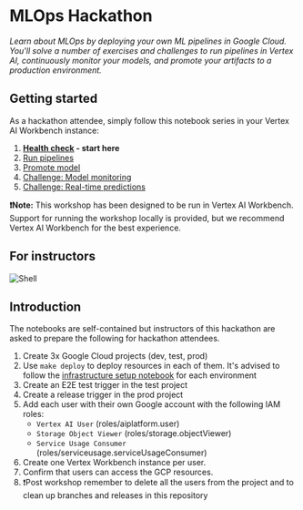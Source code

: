 # MLOps Hackathon

*Learn about MLOps by deploying your own ML pipelines in Google Cloud. 
You'll solve a number of exercises and challenges to run pipelines in Vertex AI, continuously monitor your models, and promote your artifacts to a production environment.*

## Getting started 

As a hackathon attendee, simply follow this notebook series in your Vertex AI Workbench instance:

1. **[Health check](./hackathon/01_health_check.ipynb) - start here**
1. [Run pipelines](./hackathon/02_run_pipelines.ipynb)
1. [Promote model](./hackathon/03_promote_model.ipynb)
1. [Challenge: Model monitoring](./hackathon/04_monitoring_challenge.ipynb)
1. [Challenge: Real-time predictions](./hackathon/05_realtime_challenge.ipynb)

**❗Note:** This workshop has been designed to be run in Vertex AI Workbench. 
Support for running the workshop locally is provided, but we recommend Vertex AI Workbench for the best experience.

## For instructors

![Shell](https://github.com/teamdatatonic/vertex-pipelines-end-to-end-samples/wiki/images/shell.gif)

## Introduction

The notebooks are self-contained but instructors of this hackathon are asked to prepare the following for hackathon attendees.

1. Create 3x Google Cloud projects (dev, test, prod)
1. Use `make deploy` to deploy resources in each of them. It's advised to follow the [infrastructure setup notebook](./docs/notebooks/01_infrastructure_setup.ipynb) for each environment
1. Create an E2E test trigger in the test project
1. Create a release trigger in the prod project
1. Add each user with their own Google account with the following IAM roles:
    - `Vertex AI User` (roles/aiplatform.user)
    - `Storage Object Viewer` (roles/storage.objectViewer)
    - `Service Usage Consumer` (roles/serviceusage.serviceUsageConsumer)
1. Create one Vertex Workbench instance per user.
1. Confirm that users can access the GCP resources.
1. ❗Post workshop remember to delete all the users from the project and to clean up branches and releases in this repository